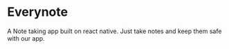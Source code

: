 # Everynote
A Note taking app built on react native. Just take notes and keep them  safe with our app.
